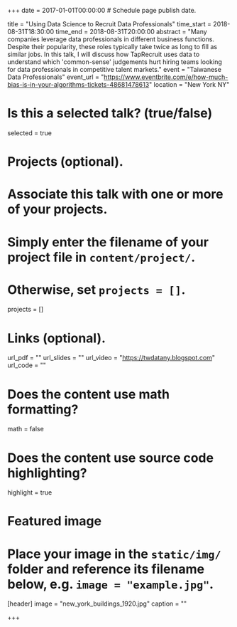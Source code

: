 +++
date = 2017-01-01T00:00:00  # Schedule page publish date.

title = "Using Data Science to Recruit Data Professionals"
time_start = 2018-08-31T18:30:00
time_end = 2018-08-31T20:00:00
abstract = "Many companies leverage data professionals in different business functions. Despite their popularity, these roles typically take twice as long to fill as similar jobs. In this talk, I will discuss how TapRecruit uses data to understand which 'common-sense' judgements hurt hiring teams looking for data professionals in competitive talent markets."
event = "Taiwanese Data Professionals"
event_url = "https://www.eventbrite.com/e/how-much-bias-is-in-your-algorithms-tickets-48681478613"
location = "New York NY"

# Is this a selected talk? (true/false)
selected = true

# Projects (optional).
#   Associate this talk with one or more of your projects.
#   Simply enter the filename of your project file in `content/project/`.
#   Otherwise, set `projects = []`.
projects = []

# Links (optional).
url_pdf = ""
url_slides = ""
url_video = "https://twdatany.blogspot.com"
url_code = ""

# Does the content use math formatting?
math = false

# Does the content use source code highlighting?
highlight = true

# Featured image
# Place your image in the `static/img/` folder and reference its filename below, e.g. `image = "example.jpg"`.
[header]
image = "new_york_buildings_1920.jpg"
caption = ""

+++
